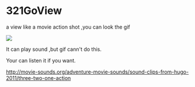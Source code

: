 # 321GoView
a view like a movie action shot ,you can look the gif



![](https://github.com/pokercc/321GoView/blob/master/gif/1.gif)

It can play sound ,but gif cann't do this.

Your can listen it if you want.

http://movie-sounds.org/adventure-movie-sounds/sound-clips-from-hugo-2011/three-two-one-action

